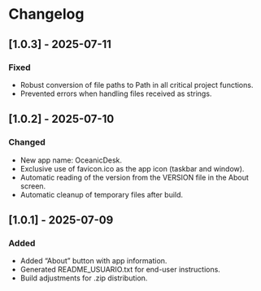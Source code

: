 # Changelog

## [1.0.3] - 2025-07-11
### Fixed
- Robust conversion of file paths to Path in all critical project functions.
- Prevented errors when handling files received as strings.

## [1.0.2] - 2025-07-10
### Changed
- New app name: OceanicDesk.
- Exclusive use of favicon.ico as the app icon (taskbar and window).
- Automatic reading of the version from the VERSION file in the About screen.
- Automatic cleanup of temporary files after build.

## [1.0.1] - 2025-07-09
### Added
- Added “About” button with app information.
- Generated README_USUARIO.txt for end-user instructions.
- Build adjustments for .zip distribution. 